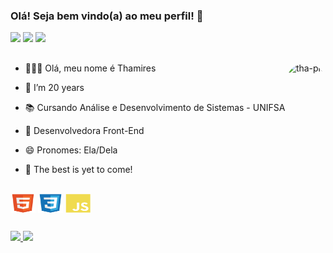 ### Olá! Seja bem vindo(a) ao meu perfil! 👋

 <a href="https://instagram.com/thamiressantos05" target="_blank"><img src="https://img.shields.io/badge/-Instagram-%23E4405F?style=for-the-badge&logo=instagram&logoColor=white" target="_blank"></a>
 <a href = "mailto:thamiressantos924@gmail.com"><img src="https://img.shields.io/badge/-Gmail-%23333?style=for-the-badge&logo=gmail&logoColor=white" target="_blank"></a>
  <a href="https://www.linkedin.com/in/thamires-santos-a9a652263/" target="_blank"><img src="https://img.shields.io/badge/-LinkedIn-%230077B5?style=for-the-badge&logo=linkedin&logoColor=white" target="_blank"></a> 
 
 
##
<img align="right" alt="tha-pic" height="170" style="border-radius:50px;"  src="https://media.giphy.com/media/IbXIwGosbQD36trTSY/giphy.gif">

- 👩🏽‍💻 Olá, meu nome é Thamires

- 🌱 I’m 20 years

- 📚 Cursando Análise e Desenvolvimento de Sistemas - UNIFSA
- 🎨 Desenvolvedora Front-End
- 😄 Pronomes: Ela/Dela
- 🚀 The best is yet to come!
<div style="display: inline_block"><br>
  <img align="center" alt="tha-HTML" height="30" width="40" src="https://raw.githubusercontent.com/devicons/devicon/master/icons/html5/html5-original.svg">
  <img align="center" alt="tha-CSS" height="30" width="40" src="https://raw.githubusercontent.com/devicons/devicon/master/icons/css3/css3-original.svg">
   <img align="center" alt="tha-Js" height="30" width="40" src="https://raw.githubusercontent.com/devicons/devicon/master/icons/javascript/javascript-plain.svg"

</div>

##
  
<div>
  <a href="https://github.com//thamiresantos">
 <img height="50%" src="https://github-readme-stats.vercel.app/api/top-langs/?username=thamiresantos&layout=compact&langs_count=16&theme=dracula"/>
    <img height="48%" src="https://github-readme-stats.vercel.app/api?username=thamiresantos&show_icons=true&theme=dracula&include_all_commits=true&count_private=true"/>
